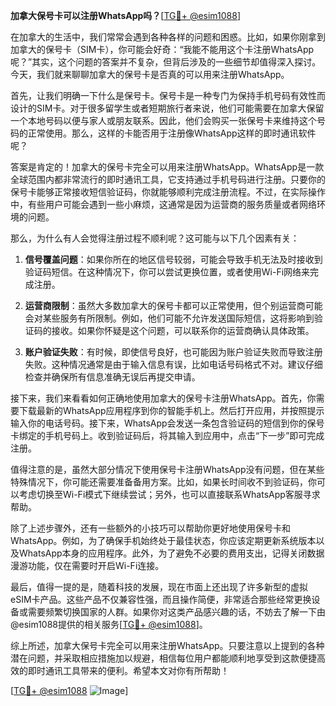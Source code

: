 **加拿大保号卡可以注册WhatsApp吗？**[[TG💪+ @esim1088](https://t.me/s/esim1088)]

在加拿大的生活中，我们常常会遇到各种各样的问题和困惑。比如，如果你刚拿到加拿大的保号卡（SIM卡），你可能会好奇：“我能不能用这个卡注册WhatsApp呢？”其实，这个问题的答案并不复杂，但背后涉及的一些细节却值得深入探讨。今天，我们就来聊聊加拿大的保号卡是否真的可以用来注册WhatsApp。

首先，让我们明确一下什么是保号卡。保号卡是一种专门为保持手机号码有效性而设计的SIM卡。对于很多留学生或者短期旅行者来说，他们可能需要在加拿大保留一个本地号码以便与家人或朋友联系。因此，他们会购买一张保号卡来维持这个号码的正常使用。那么，这样的卡能否用于注册像WhatsApp这样的即时通讯软件呢？

答案是肯定的！加拿大的保号卡完全可以用来注册WhatsApp。WhatsApp是一款全球范围内都非常流行的即时通讯工具，它支持通过手机号码进行注册。只要你的保号卡能够正常接收短信验证码，你就能够顺利完成注册流程。不过，在实际操作中，有些用户可能会遇到一些小麻烦，这通常是因为运营商的服务质量或者网络环境的问题。

那么，为什么有人会觉得注册过程不顺利呢？这可能与以下几个因素有关：

1. **信号覆盖问题**：如果你所在的地区信号较弱，可能会导致手机无法及时接收到验证码短信。在这种情况下，你可以尝试更换位置，或者使用Wi-Fi网络来完成注册。
   
2. **运营商限制**：虽然大多数加拿大的保号卡都可以正常使用，但个别运营商可能会对某些服务有所限制。例如，他们可能不允许发送国际短信，这将影响到验证码的接收。如果你怀疑是这个问题，可以联系你的运营商确认具体政策。

3. **账户验证失败**：有时候，即使信号良好，也可能因为账户验证失败而导致注册失败。这种情况通常是由于输入信息有误，比如电话号码格式不对。建议仔细检查并确保所有信息准确无误后再提交申请。

接下来，我们来看看如何正确地使用加拿大的保号卡注册WhatsApp。首先，你需要下载最新的WhatsApp应用程序到你的智能手机上。然后打开应用，并按照提示输入你的电话号码。接下来，WhatsApp会发送一条包含验证码的短信到你的保号卡绑定的手机号码上。收到验证码后，将其输入到应用中，点击“下一步”即可完成注册。

值得注意的是，虽然大部分情况下使用保号卡注册WhatsApp没有问题，但在某些特殊情况下，你可能还需要准备备用方案。比如，如果长时间收不到验证码，你可以考虑切换至Wi-Fi模式下继续尝试；另外，也可以直接联系WhatsApp客服寻求帮助。

除了上述步骤外，还有一些额外的小技巧可以帮助你更好地使用保号卡和WhatsApp。例如，为了确保手机始终处于最佳状态，你应该定期更新系统版本以及WhatsApp本身的应用程序。此外，为了避免不必要的费用支出，记得关闭数据漫游功能，仅在需要时开启Wi-Fi连接。

最后，值得一提的是，随着科技的发展，现在市面上还出现了许多新型的虚拟eSIM卡产品。这些产品不仅兼容性强，而且操作简便，非常适合那些经常更换设备或需要频繁切换国家的人群。如果你对这类产品感兴趣的话，不妨去了解一下由@esim1088提供的相关服务[[TG💪+ @esim1088](https://t.me/s/esim1088)]。

综上所述，加拿大保号卡完全可以用来注册WhatsApp。只要注意以上提到的各种潜在问题，并采取相应措施加以规避，相信每位用户都能顺利地享受到这款便捷高效的即时通讯工具带来的便利。希望本文对你有所帮助！

[[TG💪+ @esim1088](https://t.me/s/esim1088) ![Image](https://i.postimg.cc/4NQfJmqS/Snipaste-2025-05-13-00-14-12.png)]